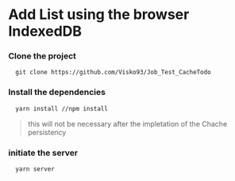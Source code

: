 # Add List using the browser IndexedDB


### Clone the project
```git
  git clone https://github.com/Visko93/Job_Test_CacheTodo
```
### Install the dependencies
```bash
  yarn install //npm install
```

> this will not be necessary after the impletation of the Chache persistency
### initiate the server
```bash
  yarn server
```
